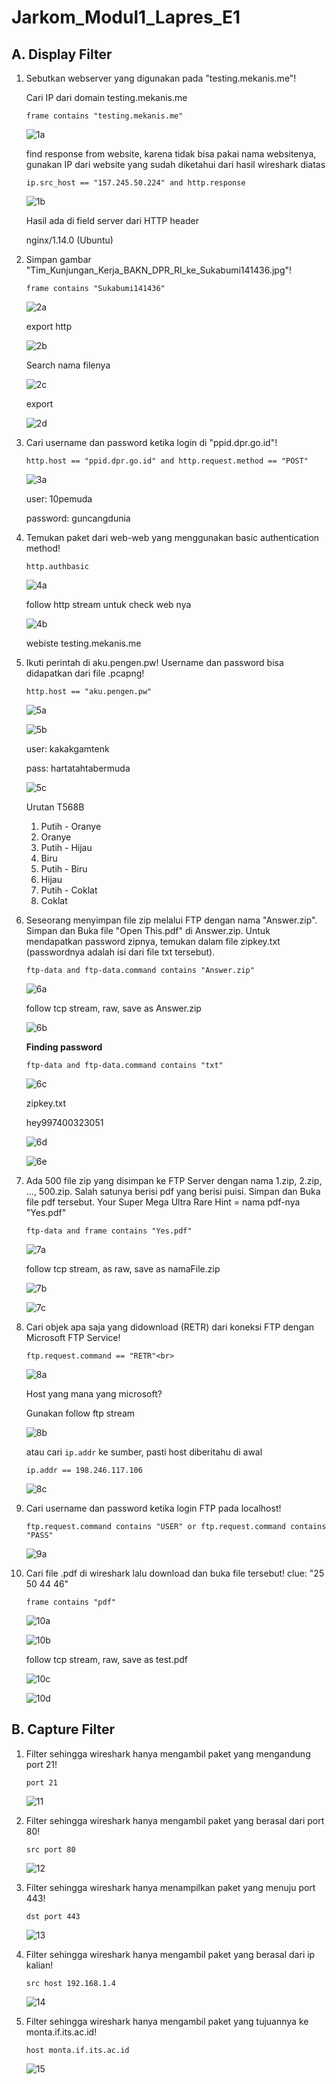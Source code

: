 # Jarkom_Modul1_Lapres_E1

## A.	Display Filter
1. Sebutkan webserver yang digunakan pada "testing.mekanis.me"!

    Cari IP dari domain testing.mekanis.me

    `frame contains "testing.mekanis.me"`

    ![1a](img/1a.jpg)

    find response from website, karena tidak bisa pakai nama websitenya, gunakan IP dari website yang sudah diketahui dari hasil wireshark diatas

    `ip.src_host == "157.245.50.224" and http.response`

    ![1b](img/1b.jpg)
    
    Hasil ada di field server dari HTTP header
    
    nginx/1.14.0 (Ubuntu)


2.	Simpan gambar "Tim_Kunjungan_Kerja_BAKN_DPR_RI_ke_Sukabumi141436.jpg"!

    `frame contains "Sukabumi141436"`
    
    ![2a](img/2a.png)
    
    export http
    
    ![2b](img/2b.png)
    
    Search nama filenya
    
    ![2c](img/2c.png)
    
    export
    
    ![2d](img/2d.jpg)

3.	Cari username dan password ketika login di "ppid.dpr.go.id"!

    `http.host == "ppid.dpr.go.id" and http.request.method == "POST"`
    
    ![3a](img/3a.png)
    
    user: 10pemuda
    
    password: guncangdunia

4.	Temukan paket dari web-web yang menggunakan basic authentication method!

    `http.authbasic`
    
    ![4a](img/4a.png)
    
    follow http stream untuk check web nya
    
    ![4b](img/4b.png)
    
    webiste testing.mekanis.me

5.	Ikuti perintah di aku.pengen.pw! Username dan password bisa didapatkan dari file .pcapng!

    `http.host == "aku.pengen.pw"`
    
    ![5a](img/5a.png)
    
    ![5b](img/5b.png)
    
    user: kakakgamtenk
    
    pass: hartatahtabermuda
    
    ![5c](img/5c.png)
    
    Urutan T568B
    1. Putih - Oranye
    2. Oranye
    3. Putih - Hijau
    4. Biru
    5. Putih - Biru
    6. Hijau
    7. Putih - Coklat
    8. Coklat

6.	Seseorang menyimpan file zip melalui FTP dengan nama "Answer.zip". Simpan dan Buka file "Open This.pdf" di Answer.zip. Untuk mendapatkan password zipnya, temukan dalam file zipkey.txt (passwordnya adalah isi dari file txt tersebut).

    `ftp-data and ftp-data.command contains "Answer.zip"`
    
    ![6a](img/6a.png)
    
    follow tcp stream, raw, save as Answer.zip
    
    ![6b](img/6b.png)
    
    **Finding password**
    
    `ftp-data and ftp-data.command contains "txt"`
    
    ![6c](img/6c.png)
    
    zipkey.txt
    
    hey997400323051
    
    ![6d](img/6d.png)
    
    ![6e](img/6d.png)

7.	Ada 500 file zip yang disimpan ke FTP Server dengan nama 1.zip, 2.zip, ..., 500.zip. Salah satunya berisi pdf yang berisi puisi. Simpan dan Buka file pdf tersebut. Your Super Mega Ultra Rare Hint = nama pdf-nya "Yes.pdf"

    `ftp-data and frame contains "Yes.pdf"`
    
    ![7a](img/7a.png)
    
    follow tcp stream, as raw, save as namaFile.zip
    
    ![7b](img/7b.png)
    
    ![7c](img/7c.png)

8.	Cari objek apa saja yang didownload (RETR) dari koneksi FTP dengan Microsoft FTP Service!
    
    `ftp.request.command == "RETR"<br>`
    
    ![8a](img/8a.png)
    
    Host yang mana yang microsoft?
    
    Gunakan follow ftp stream
    
    ![8b](img/8b.png)
    
    atau cari `ip.addr` ke sumber, pasti host diberitahu di awal
    
    `ip.addr == 198.246.117.106`
    
    ![8c](img/8c.png)

9.	Cari username dan password ketika login FTP pada localhost!

    `ftp.request.command contains "USER" or ftp.request.command contains "PASS"`
    
    ![9a](img/9a.png)

10.	Cari file .pdf di wireshark lalu download dan buka file tersebut! clue: "25 50 44 46" 

    `frame contains "pdf"`
    
    ![10a](img/10a.png)
    
    ![10b](img/10b.png)
    
    follow tcp stream, raw, save as test.pdf
    
    ![10c](img/10c.png)
    
    ![10d](img/10d.png)

## B. Capture Filter
1.	Filter sehingga wireshark hanya mengambil paket yang mengandung port 21!

    `port 21`
    
    ![11](img/11.png)

2.	Filter sehingga wireshark hanya mengambil paket yang berasal dari port 80!

    `src port 80`
    
    ![12](img/12.png)

3.	Filter sehingga wireshark hanya menampilkan paket yang menuju port 443!

    `dst port 443`
    
    ![13](img/13.png)

4.	Filter sehingga wireshark hanya mengambil paket yang berasal dari ip kalian!

    `src host 192.168.1.4`
    
    ![14](img/14.png)

5.	Filter sehingga wireshark hanya mengambil paket yang tujuannya ke monta.if.its.ac.id!
 
    `host monta.if.its.ac.id`
    
    ![15](img/15.png)

